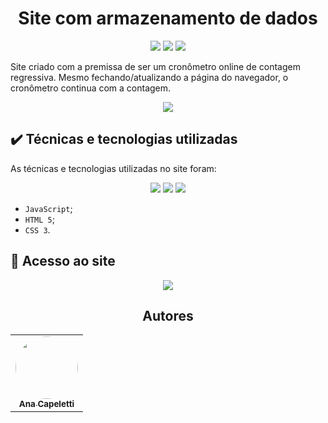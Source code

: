 <h1 align="center"> Site com armazenamento de dados </h1>

<p align="center">
  <img src="https://img.shields.io/static/v1?label=CODESANDBOX&message=IDE&color=blue&style=for-the-badge&logo=CODESANDBOX">
  <img src="http://img.shields.io/static/v1?label=License&message=MIT&color=green&style=for-the-badge"/>
  <img src="http://img.shields.io/static/v1?label=STATUS&message=CONCLUIDO&color=GREEN&style=for-the-badge"/>
</p>

<p>Site criado com a premissa de ser um cronômetro online de contagem regressiva. Mesmo fechando/atualizando a página do navegador, o cronômetro continua com a contagem. </p>

<div align="center">
  <img src="https://user-images.githubusercontent.com/75649546/168858513-7fdf07a8-2907-4d82-a911-b4af08736953.gif">
</div>

## ✔️ Técnicas e tecnologias utilizadas

As técnicas e tecnologias utilizadas no site foram:

<p align="center">
  <img src="https://img.shields.io/badge/JavaScript-323330?style=for-the-badge&logo=javascript&logoColor=F7DF1E">
  <img src="https://img.shields.io/badge/HTML5-E34F26?style=for-the-badge&logo=html5&logoColor=white"/>
  <img src="https://img.shields.io/badge/CSS3-1572B6?style=for-the-badge&logo=css3&logoColor=white"/>
</p>

- `JavaScript`;
- `HTML 5`;
- `CSS 3`.

## 📁 Acesso ao site

<div align="center">
  <a href="https://nghttb.csb.app/">
    <img  align="center" height src="https://img.shields.io/badge/Codesandbox-000000?style=for-the-badge&logo=CodeSandbox&logoColor=white">
  </a>
</div>

<h2 align="center">Autores</h2>

<table align="center">
  <tr>
    <td align="center">
      <a href="https://github.com/ANACAPELETTI">
        <img style="border-radius: 50%;" src="https://avatars.githubusercontent.com/u/75649546?v=4" width="100px;" alt=""/><br/><sub><b>Ana Capeletti</b></sub>
      </a> <br/>
      <a href="https://github.com/ANACAPELETTI" title="Ana Capeletti"></a>
    </td>
</table>

